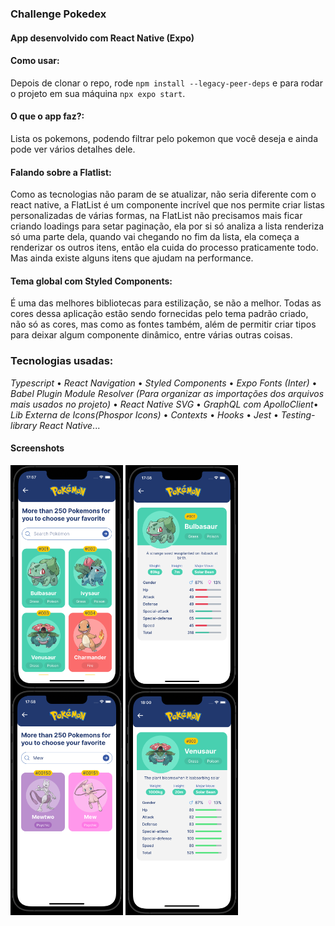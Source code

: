 ### Challenge Pokedex

#### App desenvolvido com React Native (Expo)

#### Como usar:
Depois de clonar o repo, rode `npm install --legacy-peer-deps` e para rodar o projeto em sua máquina `npx expo start`.

#### O que o app faz?:
Lista os pokemons, podendo filtrar pelo pokemon que você deseja e ainda pode ver vários detalhes dele.

#### Falando sobre a Flatlist:
Como as tecnologias não param de se atualizar, não seria diferente com o react native, a FlatList é um componente incrível que nos permite criar listas personalizadas de várias formas, na FlatList não precisamos mais ficar criando loadings para setar paginação, ela por si só analiza a lista renderiza só uma parte dela, quando vai chegando no fim da lista, ela começa a renderizar os outros itens, então ela cuida do processo praticamente todo. Mas ainda existe alguns itens que ajudam na performance.

#### Tema global com Styled Components:
É uma das melhores bibliotecas para estilização, se não a melhor. Todas as cores dessa aplicação estão sendo fornecidas pelo tema padrão criado, não só as cores, mas como as fontes também, além de permitir criar tipos para deixar algum componente dinâmico, entre várias outras coisas.

### Tecnologias usadas: 
_Typescript_ • _React Navigation_ • _Styled Components_ • _Expo Fonts (Inter)_ • _Babel Plugin Module Resolver (Para organizar as importações dos arquivos mais usados no projeto)_ • _React Native SVG_ • _GraphQL com ApolloClient_• _Lib Externa de Icons(Phospor Icons)_ • _Contexts_ • _Hooks_ • _Jest_ • _Testing-library React Native_...


#### Screenshots

<div>
  <img align="center" alt="1" height="360em" width="180em" src="https://github.com/pedro10r/pokedex/blob/main/assets/screenshots/poke1.png">
  <img align="center" alt="1" height="360em" width="180em" src="https://github.com/pedro10r/pokedex/blob/main/assets/screenshots/poke2.png">
  <img align="center" alt="1" height="360em" width="180em" src="https://github.com/pedro10r/pokedex/blob/main/assets/screenshots/poke3.png">
  <img align="center" alt="1" height="360em" width="180em" src="https://github.com/pedro10r/pokedex/blob/main/assets/screenshots/poke4.png">
</div>
